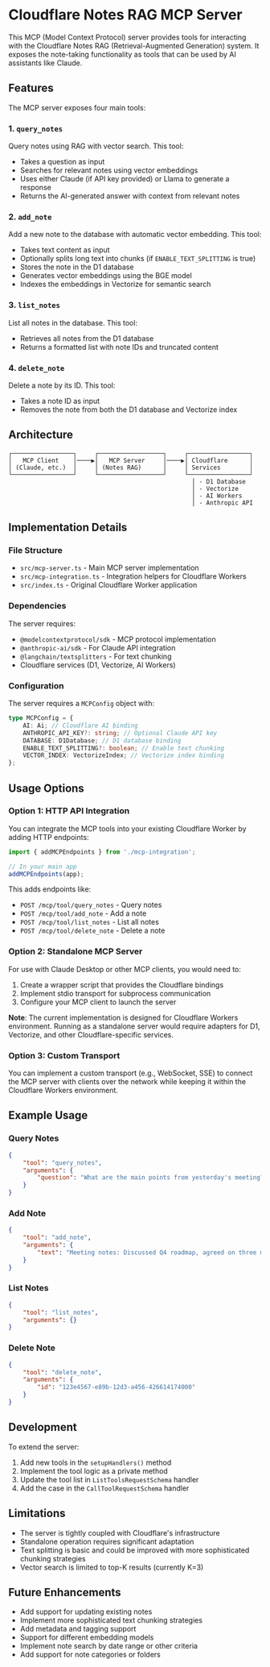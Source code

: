 # Cloudflare Notes RAG MCP Server

This MCP (Model Context Protocol) server provides tools for interacting with the Cloudflare Notes RAG (Retrieval-Augmented Generation) system. It exposes the note-taking functionality as tools that can be used by AI assistants like Claude.

## Features

The MCP server exposes four main tools:

### 1. `query_notes`

Query notes using RAG with vector search. This tool:

- Takes a question as input
- Searches for relevant notes using vector embeddings
- Uses either Claude (if API key provided) or Llama to generate a response
- Returns the AI-generated answer with context from relevant notes

### 2. `add_note`

Add a new note to the database with automatic vector embedding. This tool:

- Takes text content as input
- Optionally splits long text into chunks (if `ENABLE_TEXT_SPLITTING` is true)
- Stores the note in the D1 database
- Generates vector embeddings using the BGE model
- Indexes the embeddings in Vectorize for semantic search

### 3. `list_notes`

List all notes in the database. This tool:

- Retrieves all notes from the D1 database
- Returns a formatted list with note IDs and truncated content

### 4. `delete_note`

Delete a note by its ID. This tool:

- Takes a note ID as input
- Removes the note from both the D1 database and Vectorize index

## Architecture

```
┌─────────────────┐     ┌──────────────────┐     ┌─────────────────┐
│   MCP Client    │────▶│   MCP Server     │────▶│ Cloudflare      │
│ (Claude, etc.)  │     │ (Notes RAG)      │     │ Services        │
└─────────────────┘     └──────────────────┘     └─────────────────┘
                                                   │ - D1 Database
                                                   │ - Vectorize
                                                   │ - AI Workers
                                                   │ - Anthropic API
```

## Implementation Details

### File Structure

- `src/mcp-server.ts` - Main MCP server implementation
- `src/mcp-integration.ts` - Integration helpers for Cloudflare Workers
- `src/index.ts` - Original Cloudflare Worker application

### Dependencies

The server requires:

- `@modelcontextprotocol/sdk` - MCP protocol implementation
- `@anthropic-ai/sdk` - For Claude API integration
- `@langchain/textsplitters` - For text chunking
- Cloudflare services (D1, Vectorize, AI Workers)

### Configuration

The server requires a `MCPConfig` object with:

```typescript
type MCPConfig = {
	AI: Ai; // Cloudflare AI binding
	ANTHROPIC_API_KEY?: string; // Optional Claude API key
	DATABASE: D1Database; // D1 database binding
	ENABLE_TEXT_SPLITTING?: boolean; // Enable text chunking
	VECTOR_INDEX: VectorizeIndex; // Vectorize index binding
};
```

## Usage Options

### Option 1: HTTP API Integration

You can integrate the MCP tools into your existing Cloudflare Worker by adding HTTP endpoints:

```typescript
import { addMCPEndpoints } from './mcp-integration';

// In your main app
addMCPEndpoints(app);
```

This adds endpoints like:

- `POST /mcp/tool/query_notes` - Query notes
- `POST /mcp/tool/add_note` - Add a note
- `POST /mcp/tool/list_notes` - List all notes
- `POST /mcp/tool/delete_note` - Delete a note

### Option 2: Standalone MCP Server

For use with Claude Desktop or other MCP clients, you would need to:

1. Create a wrapper script that provides the Cloudflare bindings
2. Implement stdio transport for subprocess communication
3. Configure your MCP client to launch the server

**Note**: The current implementation is designed for Cloudflare Workers environment. Running as a standalone server would require adapters for D1, Vectorize, and other Cloudflare-specific services.

### Option 3: Custom Transport

You can implement a custom transport (e.g., WebSocket, SSE) to connect the MCP server with clients over the network while keeping it within the Cloudflare Workers environment.

## Example Usage

### Query Notes

```json
{
	"tool": "query_notes",
	"arguments": {
		"question": "What are the main points from yesterday's meeting?"
	}
}
```

### Add Note

```json
{
	"tool": "add_note",
	"arguments": {
		"text": "Meeting notes: Discussed Q4 roadmap, agreed on three main priorities..."
	}
}
```

### List Notes

```json
{
	"tool": "list_notes",
	"arguments": {}
}
```

### Delete Note

```json
{
	"tool": "delete_note",
	"arguments": {
		"id": "123e4567-e89b-12d3-a456-426614174000"
	}
}
```

## Development

To extend the server:

1. Add new tools in the `setupHandlers()` method
2. Implement the tool logic as a private method
3. Update the tool list in `ListToolsRequestSchema` handler
4. Add the case in the `CallToolRequestSchema` handler

## Limitations

- The server is tightly coupled with Cloudflare's infrastructure
- Standalone operation requires significant adaptation
- Text splitting is basic and could be improved with more sophisticated chunking strategies
- Vector search is limited to top-K results (currently K=3)

## Future Enhancements

- Add support for updating existing notes
- Implement more sophisticated text chunking strategies
- Add metadata and tagging support
- Support for different embedding models
- Implement note search by date range or other criteria
- Add support for note categories or folders
